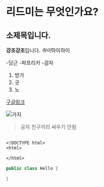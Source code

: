 # 리드미는 무엇인가요?
## 소제목입니다.


**강조강조**입니다.
*하이*하이하이

-당근
-파프리카
-감자

1. 방가
2. 굿
3. 노

[구글링크](https://www.google.com)

![가지](https://src.hidoc.co.kr/image/lib/2019/6/4/20190604142620080_0.jpg)

> 공자 친구끼리 싸우기 안됨

```thml

<!DOCTYPE html>
<html>

</html>

```

```java
public class Hello {

}
```